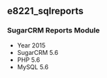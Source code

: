 ## e8221_sqlreports

### SugarCRM Reports Module 
- Year 2015
- SugarCRM 5.6 
- PHP 5.6
- MySQL 5.6
